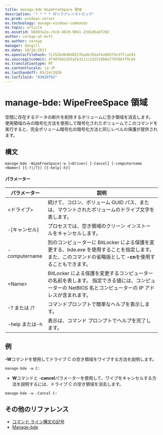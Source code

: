 ```yaml
---
title: manage-bde WipeFreeSpace 領域
description: '* * * * のリファレンストピック'
ms.prod: windows-server
ms.technology: manage-windows-commands
ms.topic: article
ms.assetid: b8d83a2a-c5c8-4019-9041-23d1d6abf282
author: coreyp-at-msft
ms.author: coreyp
manager: dongill
ms.date: 10/16/2017
ms.openlocfilehash: fc252bd0d9d8227badb35bafea96575e37fca243
ms.sourcegitcommit: 4f407b82435afe3111c215510b0ef797863f9cb4
ms.translationtype: MT
ms.contentlocale: ja-JP
ms.lasthandoff: 05/24/2020
ms.locfileid: "83820792"
---
```

# <a name="manage-bde-wipefreespace"></a>manage-bde: WipeFreeSpace 領域



空間に存在するデータの断片を削除するボリュームに空き領域を消去します。 使用領域のみの暗号化方法を使用して暗号化されたボリュームでこのコマンドを実行すると、完全ボリューム暗号化の暗号化方法と同じレベルの保護が提供されます。

## <a name="syntax"></a>構文

```
manage-bde -WipeFreeSpace|-w [<Drive>] [-Cancel] [-computername <Name>] [{-?|/?}] [{-help|-h}]
```

#### <a name="parameters"></a>パラメーター

|パラメーター|説明|
|---------|-----------|
|\<ドライブ>|続けて、コロン、ボリューム GUID パス、または、マウントされたボリュームのドライブ文字を表します。|
|-[キャンセル]|プロセスでは、空き領域のクリーン インストールをキャンセルします。|
|-computername|別のコンピューターに BitLocker による保護を変更する、bde.exe を使用することを指定します。 また、このコマンドの省略版として **-cn**を使用することもできます。|
|\<Name>|BitLocker による保護を変更するコンピューターの名前を表します。 指定できる値には、コンピューターの NetBIOS 名とコンピューターの IP アドレスが含まれます。|
|-? または /?|コマンドプロンプトで簡単なヘルプを表示します。|
|-help または-h|表示は、コマンド プロンプトでヘルプを完了します。|

## <a name="examples"></a>例

**-W**コマンドを使用してドライブ C の空き領域をワイプする方法を説明します。
```
manage-bde -w C:
```
- **W**コマンドと **-cancel**パラメーターを使用して、ワイプをキャンセルする方法を説明するには、ドライブ C の空き領域を消去します。
```
manage-bde -w -Cancel C:
```

## <a name="additional-references"></a>その他のリファレンス

- [コマンド ライン構文の記号](command-line-syntax-key.md)
-   [Manage-bde](manage-bde.md)